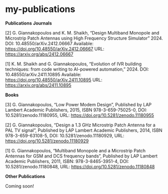 # my-publications

**Publications**
**Journals**

[2] G. Giannakopoulos and K. M. Shaikh, “Design Multiband Monopole and Microstrip Patch Antennas using High Frequency Structure Simulator” 2024.  DOI: 10.48550/arXiv.2412.06667  Available:  https://doi.org/10.48550/arXiv.2412.06667  URL: https://arxiv.org/abs/2412.06667


[1] K. M. Shaikh and G. Giannakopoulos, “Evolution of IVR building techniques: from code writing to AI-powered automation,” 2024. DOI: 10.48550/arXiv.2411.10895  Available: https://doi.org/10.48550/arXiv.2411.10895 URL: https://arxiv.org/abs/2411.10895​

**Books**

[3] G. Giannakopoulos, “Low Power Modem Design”, Published by LAP Lambert Academic Publishers, 2015, ISBN 978-3-659-75025-0, DOI: 10.5281/zenodo.11180955, URL: https://doi.org/10.5281/zenodo.11180955


[2] G. Giannakopoulos, “Design a 1.3 GHz Microstrip Patch Antenna for a PAL TV signal”, Published by LAP Lambert Academic Publishers, 2014, ISBN 978-3-659-63108-5, DOI: 10.5281/zenodo.11180929, URL: https://doi.org/10.5281/zenodo.11180929


[1] G. Giannakopoulos, “Multiband Monopole and a Microstrip Patch Antennas for GSM and DCS frequency bands”, Published by LAP Lambert Academic Publishers, 2011, ISBN: 978-3-8465-3951-4, DOI: 10.5281/zenodo.11180848, URL: https://doi.org/10.5281/zenodo.11180848 
​

**Other Publications**

Coming soon!
